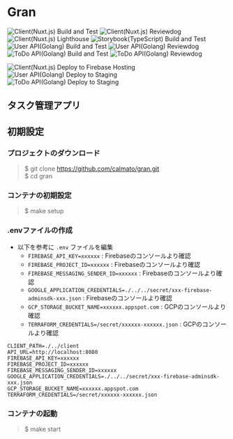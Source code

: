 # Gran

![Client(Nuxt.js) Build and Test](https://github.com/calmato/gran/workflows/Client(Nuxt.js)%20Build%20and%20Test/badge.svg)
![Client(Nuxt.js) Reviewdog](https://github.com/calmato/gran/workflows/Client(Nuxt.js)%20Reviewdog/badge.svg)
![Client(Nuxt.js) Lighthouse](https://github.com/calmato/gran/workflows/Client(Nuxt.js)%20Lighthouse/badge.svg)  
![Storybook(TypeScript) Build and Test](https://github.com/calmato/gran/workflows/Storybook(TypeScript)%20Build%20and%20Test/badge.svg)  
![User API(Golang) Build and Test](https://github.com/calmato/gran/workflows/User%20API(Golang)%20Build%20and%20Test/badge.svg)
![User API(Golang) Reviewdog](https://github.com/calmato/gran/workflows/User%20API(Golang)%20Reviewdog/badge.svg)  
![ToDo API(Golang) Build and Test](https://github.com/calmato/gran/workflows/ToDo%20API(Golang)%20Build%20and%20Test/badge.svg)
![ToDo API(Golang) Reviewdog](https://github.com/calmato/gran/workflows/ToDo%20API(Golang)%20Reviewdog/badge.svg)

![Client(Nuxt.js) Deploy to Firebase Hosting](https://github.com/calmato/gran/workflows/Client(Nuxt.js)%20Deploy%20to%20Firebase%20Hosting/badge.svg)  
![User API(Golang) Deploy to Staging](https://github.com/calmato/gran/workflows/User%20API(Golang)%20Deploy%20to%20Staging/badge.svg)
![ToDo API(Golang) Deploy to Staging](https://github.com/calmato/gran/workflows/ToDo%20API(Golang)%20Deploy%20to%20Staging/badge.svg)

## タスク管理アプリ

## 初期設定

### プロジェクトのダウンロード

> $ git clone https://github.com/calmato/gran.git  
> $ cd gran

### コンテナの初期設定

> $ make setup

### .envファイルの作成

* 以下を参考に `.env` ファイルを編集
  * `FIREBASE_API_KEY=xxxxxx` : Firebaseのコンソールより確認
  * `FIREBASE_PROJECT_ID=xxxxxx` : Firebaseのコンソールより確認
  * `FIREBASE_MESSAGING_SENDER_ID=xxxxxx` : Firebaseのコンソールより確認
  * `GOOGLE_APPLICATION_CREDENTIALS=./../../secret/xxx-firebase-adminsdk-xxx.json` : Firebaseのコンソールより確認
  * `GCP_STORAGE_BUCKET_NAME=xxxxxx.appspot.com` : GCPのコンソールより確認
  * `TERRAFORM_CREDENTIALS=/secret/xxxxxx-xxxxxx.json` : GCPのコンソールより確認

```env
CLIENT_PATH=./../client
API_URL=http://localhost:8080
FIREBASE_API_KEY=xxxxxx
FIREBASE_PROJECT_ID=xxxxxx
FIREBASE_MESSAGING_SENDER_ID=xxxxxx
GOOGLE_APPLICATION_CREDENTIALS=./../../secret/xxx-firebase-adminsdk-xxx.json
GCP_STORAGE_BUCKET_NAME=xxxxxx.appspot.com
TERRAFORM_CREDENTIALS=/secret/xxxxxx-xxxxxx.json
```

### コンテナの起動

> $ make start
